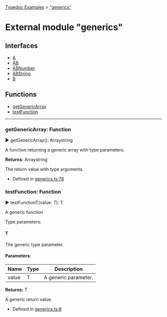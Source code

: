 [Typedoc Examples](../index.md) >  ["generics"](../modules/_generics_.md)
# External module "generics"








## Interfaces
* [A](../interfaces/_generics_.a.md)
* [AB](../interfaces/_generics_.ab.md)
* [ABNumber](../interfaces/_generics_.abnumber.md)
* [ABString](../interfaces/_generics_.abstring.md)
* [B](../interfaces/_generics_.b.md)

## Functions
* [getGenericArray](../modules/_generics_.md#getgenericarray)
* [testFunction](../modules/_generics_.md#testfunction)

---




<a id="getgenericarray"></a>
###  getGenericArray: Function

► getGenericArray(): Arraystring


<p>A function returning a generic array with type parameters.</p>










**Returns:** Arraystring

The return value with type arguments.







* Defined in [generics.ts:78](https://github.com/tgreyuk/typedoc-plugin-markdown/blob/04105dc/samples/src/typedoc/generics.ts#L78)










<a id="testfunction"></a>
###  testFunction: Function

► testFunctionT(value: *T*): T


<p>A generic function</p>






Type parameters:

#### T 



<p>The generic type parameter.</p>




#### Parameters:
| Name  | Type                | Description  |
| ------ | ------------------- | ------------ |
| value  | T | A generic parameter. |



**Returns:** T

A generic return value.







* Defined in [generics.ts:8](https://github.com/tgreyuk/typedoc-plugin-markdown/blob/04105dc/samples/src/typedoc/generics.ts#L8)












